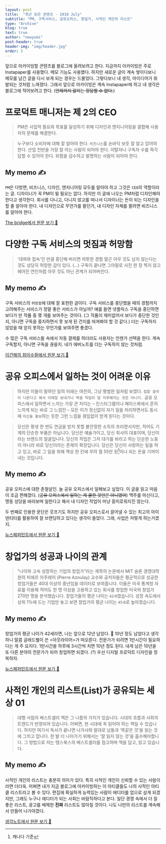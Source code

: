 ```yaml
---
layout: post
title:  "최근 읽은 콘텐츠 - 2018 July"
subtitle: "PM, 구독서비스, 공유오피스, 창업가, 사적인 개인의 리스트"
type: "Archive"
blog: true
text: true
author: "newyumi"
post-header: true
header-img: "img/header.jpg"
order: 5
---
```


앞으로 아카이빙할 콘텐츠를 블로그에 올려보려고 한다. 지금까지 아카이빙은 주로 Instapaper를 사용했다. 메모 기능도 사용했다. 하지만 새로운 글이 계속 쌓이다보니 메모를 남긴 글을 다시 보게 되는 경우는 드물었다. 그렇다보니 내 생각, 아이디어가 휘발되는 것처럼 느껴졌다. 그래서 앞으로 아카이빙은 계속 Instapaper에 하고 내 생각은 블로그에 적어보려고 한다. (~~언제까지 갈지는 장담할 수 없다.~~)

# 프로덕트 매니저는 제 2의 CEO

> PM은 사업적 필요와 목표를 달성하기 위해 디자인과 엔지니어링을 결합해 사용자의 문제를 해결한다.

> 누구보다 소비자에 대해 잘 알아야 한다. `비즈니스`를 손바닥 보듯 잘 알고 있어야 한다. 산업 전반을 가장 잘 아는 사람이 되어야 한다. 이탈자나 구독자 수를 즉각 답할 수 있어야 한다. 위험을 감수하고 발명하는 사람이 되어야 한다.

## My memo ✍️

`PM`은 다방면, 비즈니스, 디자인, 엔지니어링 모두를 알아야 하고 그것은  `CEO`의 역할이라는 글. 디자이너가 꼭 PM이 될 필요는 없다. 하지만 이 글에 나오는 PM처럼 디자인해야 한다고 생각한다. 회사를 다니고, 다니지 않고를 떠나서 디자이너는 돈이 되는 디자인을 할 줄 알아야 한다. 내 디자인으로 무언가를 팔던가, 내 디자인 자체를 팔려면 비즈니스를 알아야 한다.

[The bridge에서 원문 보기 🔗](http://bridge.500startups.co.kr/%ED%94%84%EB%A1%9C%EB%8D%95%ED%8A%B8-%EB%A7%A4%EB%8B%88%EC%A0%80%EB%8A%94-%EC%A0%9C2%EC%9D%98-ceo/)

# 다양한 구독 서비스의 멋짐과 허망함

> '대여와 접속'인 만큼 중단해 버리면 따뜻한 경험 말곤 아무 것도 남지 않는다는 것도 상당히 허망한 감이 있다. (...) 구독이 끝나면 그야말로 사진 한 장 찍지 않고 헤어진 연인처럼 아무 것도 아닌 관계가 되어버린다.

## My memo ✍️

구독 서비스의 `허망함`에 대해 잘 표현한 글이다. 구독 서비스를 중단했을 때의 경험까지 고려해주는 서비스가 정말 좋은 서비스가 아닐까? 예를 들면 넷플릭스 구독을 중단하면 보다가 만 작품 중 몇 개를 보여주는 것이다. (그 작품이 재미없어서 보다가 중단한 것인지, 아니면 구독을 중지하면서 못 보게 된 건지를 따져봐야 할 것 같다.) 더는 구독하지 않았을 때 얻지 못하는 무언가를 보여주면 좋겠다.

수 많은 구독 서비스들 속에서 자동 결제를 하더라도 사용자는 언젠가 선택을 한다. 계속 구독할지, 아니면 구독을 끊을지. 내가 에버노트를 더는 구독하지 않는 것처럼.

[이건해의 취미수필에서 원문 보기 🔗](https://brunch.co.kr/@memocaptain/44)

# 공유 오피스에서 일하는 것이 어려운 이유

> 하지만 이들이 말하던 일의 미래는 여전히, 그냥 평범한 일처럼 보였다. `힙합 음악이 나온다고 해서 이메일 보내기나 엑셀 작업이 덜 지루해지는 것은 아니다.` 공유 오피스에서 일하면서 느끼는 가장 큰 차이는 – 인스타그램이나 페이스북에서 흔히 느끼게 되는 바로 그 느낌인 – 모든 이가 정신없이 자기 일을 처리하면서도 동시에 `자신을 홍보`하는 듯한 그런 느낌을 끊임없이 받게 된다는 것이다.

> 당신은 평생 한 번도 연금을 받지 못할 불안정한 소득의 프리랜서지만, 적어도 기계의 단순한 부품은 아닙니다. 당신은 예술가이고, 당신 회사의 대표이며, 당신이라는 브랜드의 얼굴입니다. 당신의 작업은 그저 대가를 바라고 하는 단순한 노동이 아니라 바로 당신이라는 존재의 확장입니다. 당신은 당신이 사랑하는 일을 하고 있고, 바로 그 일을 위해 책상 한 칸에 무려 월 55만 원[^1]이나 되는 돈을 기꺼이 내는 것입니다.

## My memo ✍️

공유 오피스에 대한 촌철살인. 늘 공유 오피스에서 일해보고 싶었다. 이 글을 읽고 마음이 조금 편해졌다. (~~공유 오피스에서 일하는 게 쿨한 것만은 아니였어~~) 맥주를 마신다고, 명동 성당을 바라보며 일한다고 해서 내 디자인 작업이 마냥 흥미로워지진 않는다.

두 번째로 인용한 문단은 웃프기도 하지만 공유 오피스로서 끌어낼 수 있는 최고의 아이덴티티를 활용하여 잘 브랜딩하고 있다는 생각이 들었다. 그래, 사업은 저렇게 하는거겠지.

[^1]: 캐나다 기준

[뉴스페퍼민트에서 원문 보기 🔗](http://newspeppermint.com/2018/04/19/m-wework/)

# 창업가의 성공과 나이의 관계

> “나이와 고속 성장하는 기업의 창업가”라는 제목의 논문에서 MIT 슬론 경영대학원의 피에르 아주레이 (Pierre Azoulay) 교수와 공저자들은 평균적으로 성공한 창업가들은 40대 이상의 중년임을 데이터로 보여줍니다. 이들은 미국 통계청 자료를 이용해 적어도 한 명 이상을 고용하고 있는 회사를 창업한 미국의 창업가 270만 명을 분석했습니다. 창업가들의 평균 나이는 `42세`였습니다. 성장 속도에서 상위 1%에 드는 기업만 놓고 보면 창업가의 평균 나이는 `45세`로 높아졌습니다.

## My memo ✍️

창업가의 평균 나이가 42세라면, 나는 앞으로 12년 남았다. 🤔 10년 정도 남았다고 생각하니 말콤 글래드웰이 쓴 <아웃라이어>가 떠오른다. 전문가가 되려면 1만시간이 필요하다는 게 주 요지다. 1만시간을 하루에 3시간씩 치면 10년 정도 된다. 내게 남은 10년을 또 다른 분야의 전문가가 되어 창업하면 되겠다. (?) 우선 디지털 프로덕트 디자인을 정복하자.

[뉴스페퍼민트에서 원문 보기 🔗](http://newspeppermint.com/2018/07/12/entrepreneursandage/)

# 사적인 개인의 리스트(List)가 공유되는 세상 01

> 대형 서점의 베스트셀러 책은 그 나름의 가치가 있습니다. 시대의 흐름과 사회의 트렌드가 반영되어 있습니다. 어쩌면, 현 시대에 꼭 읽어야 하는 책일 수 있습니다. 하지만 여기서 독서가 끝나면 나가사와 말대로 남들과 ‘똑같은 것’을 읽는 것에 그치고 맙니다. 한 발 더 나아가기 위해서는 ‘잘 읽지 않는 것’을 흡수해야합니다. 그 방법으로 저는 땡스북스의 베스트셀러를 참고하며 책을 담고, 읽고 있습니다.

## My memo ✍️

사적인 개인의 리스트는 충분히 의미가 있다. 특히 사적인 개인이 신뢰할 수 있는 사람이라면 더더욱. 어쩌면 내가 지금 블로그에 아카이빙하는 이 아티클들도 나의 사적인 아티클 리스트라고 볼 수 있다. 편집에 확실하게 능력있는 사람이 에디터를 업으로 삼게 되겠지만, 그래도 누구나 에디터가 되는 사회는 바람직하다고 본다. 일단 경쟁 속에서 더 질 좋은 리스트, 광고를 배제한 **진짜** 리스트도 많아질 것이다. 나도 나만의 리스트를 계속해서 만들어 나가야겠다.

[생각노트에서 원문 보기 🔗](https://insidestory.kr/20485)